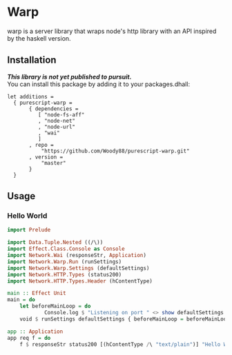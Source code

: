 # Warp

warp is a server library that wraps node's http library with an API inspired by the haskell version.   

## Installation

***This library is not yet published to pursuit.***  
You can install this package by adding it to your packages.dhall:

```dhall
let additions =
  { purescript-warp =
       { dependencies =
          [ "node-fs-aff"
          , "node-net"
          , "node-url"
          , "wai"
          ]
       , repo =
           "https://github.com/Woody88/purescript-warp.git"
       , version =
           "master"
       }
  }
```
## Usage 

### Hello World 
```purescript 
import Prelude 

import Data.Tuple.Nested ((/\))
import Effect.Class.Console as Console 
import Network.Wai (responseStr, Application)
import Network.Warp.Run (runSettings)
import Network.Warp.Settings (defaultSettings)
import Network.HTTP.Types (status200)
import Network.HTTP.Types.Header (hContentType)

main :: Effect Unit
main = do 
    let beforeMainLoop = do 
            Console.log $ "Listening on port " <> show defaultSettings.port
    void $ runSettings defaultSettings { beforeMainLoop = beforeMainLoop } app 

app :: Application
app req f = do
    f $ responseStr status200 [(hContentType /\ "text/plain")] "Hello World!"
```